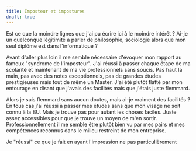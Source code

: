```yaml
---
title: Imposteur et impostures
draft: true
---
```


Est ce que la moindre lignes que j'ai pu écrire ici à le moindre intérêt ? Ai-je un quelconque légitimité a parler de philosophie, sociologie alors que mon seul diplôme est dans l'informatique ?

Avant d'aller plus loin il me semble nécessaire d'évoquer mon rapport au fameux "syndrome de l'imposteur". J'ai réussi à passer chaque étape de ma scolarité et maintenant de ma vie professionnels sans soucis. Pas haut la main, pas avec des notes exceptionnels, pas de grandes études prestigieuses mais tout de même un Master. J'ai été plutôt flatté par mon entourage en disant que j'avais des facilités mais que j'étais juste flemmard.

Alors je suis flemmard sans aucun doutes, mais ai-je vraiment des facilités ? En tous cas j'ai réussi à passer mes études sans que mon visage ne soit connu à la BU. Mais je trouve pas pour autant les choses faciles. Juste assez accessibles pour que je trouve un moyen de m'en sortir. Professionnellement il me semble être plutôt bien vu par mes pairs et mes compétences reconnus dans le milieu restreint de mon entreprise.

Je "réussi" ce que je fait en ayant l'impression ne pas particulièrement
